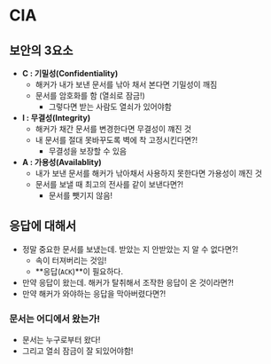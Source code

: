 # CIA

## 보안의 3요소

- **C : 기밀성(Confidentiality)**
  - 해커가 내가 보낸 문서를 낚아 채서 본다면 기밀성이 깨짐
  - 문서를 암호화를 함 (열쇠로 잠금!)
    - 그렇다면 받는 사람도 열쇠가 있어야함
- **I : 무결성(Integrity)**
  - 해커가 채간 문서를 변경한다면 무결성이 꺠진 것
  - 내 문서를 절대 못바꾸도록 벽에 착 고정시킨다면?!
    - 무결성을 보장할 수 있음
- **A : 가용성(Availablity)**
  - 내가 보낸 문서를 해커가 낚아채서 사용하지 못한다면 가용성이 깨진 것
  - 문서를 보낼 때 최고의 전사를 같이 보낸다면?!
    - 문서를 뺏기지 않음!

## 응답에 대해서

- 정말 중요한 문서를 보냈는데. 받았는 지 안받았는 지 알 수 없다면?!
  - 속이 터져버리는 것임!
  - **응답(`ACK`)**이 필요하다.
- 만약 응답이 왔는데. 해커가 탈취해서 조작한 응답이 온 것이라면?!
- 만약 해커가 와야하는 응답을 막아버렸다면?!

### 문서는 어디에서 왔는가!

- 문서는 누구로부터 왔다!
- 그리고 열쇠 잠금이 잘 되있어야함!
